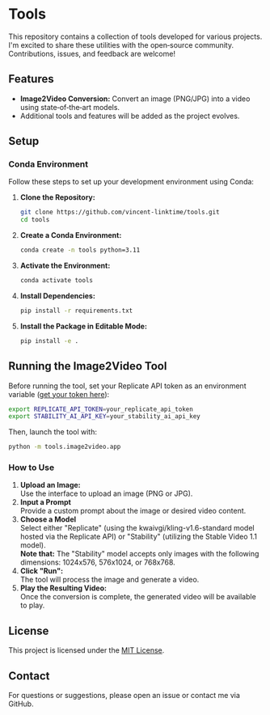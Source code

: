 # Tools

This repository contains a collection of tools developed for various projects. I'm excited to share these utilities with the open‑source community. Contributions, issues, and feedback are welcome!

## Features

- **Image2Video Conversion:** Convert an image (PNG/JPG) into a video using state‑of‑the‑art models.
- Additional tools and features will be added as the project evolves.

## Setup

### Conda Environment

Follow these steps to set up your development environment using Conda:

1. **Clone the Repository:**
   ```bash
   git clone https://github.com/vincent-linktime/tools.git
   cd tools
   ```
2. **Create a Conda Environment:**
   ```bash
   conda create -n tools python=3.11
   ```
3. **Activate the Environment:**
   ```bash
   conda activate tools
   ```
4. **Install Dependencies:**
   ```bash
   pip install -r requirements.txt
   ```
5. **Install the Package in Editable Mode:**
   ```bash
   pip install -e .
   ```

## Running the Image2Video Tool

Before running the tool, set your Replicate API token as an environment variable ([get your token here](https://replicate.com/account/api-tokens)):

```bash
export REPLICATE_API_TOKEN=your_replicate_api_token
export STABILITY_AI_API_KEY=your_stability_ai_api_key
```

Then, launch the tool with:

```bash
python -m tools.image2video.app
```

### How to Use

1. **Upload an Image:**  
   Use the interface to upload an image (PNG or JPG).
2. **Input a Prompt**  
    Provide a custom prompt about the image or desired video content.
3. **Choose a Model**  
    Select either "Replicate" (using the kwaivgi/kling-v1.6-standard model hosted via the Replicate API) or "Stability" (utilizing the Stable Video 1.1 model).  
    **Note that:** The "Stability" model accepts only images with the following dimensions: 1024x576, 576x1024, or 768x768.
4. **Click "Run":**  
   The tool will process the image and generate a video.
3. **Play the Resulting Video:**  
   Once the conversion is complete, the generated video will be available to play.


## License

This project is licensed under the [MIT License](LICENSE).

## Contact

For questions or suggestions, please open an issue or contact me via GitHub.
